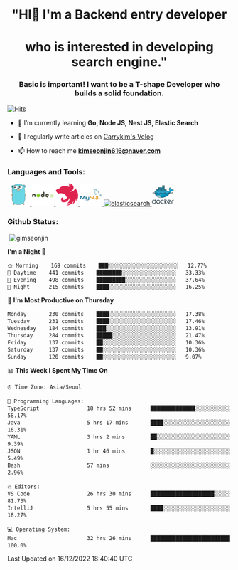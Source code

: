 <h1 align="center">"HI👋 I'm a Backend entry developer </h1>
<h1 align="center"> who is interested in developing search engine."</h1>
<h3 align="center">Basic is important! I want to be a T-shape Developer who builds a solid foundation.</h3>

[![Hits](https://hits.seeyoufarm.com/api/count/incr/badge.svg?url=https%3A%2F%2Fgithub.com%2Fgimseonjin&count_bg=%2318BFE5&title_bg=%23555555&icon=ko-fi.svg&icon_color=%23E7E7E7&title=hits&edge_flat=false)](https://hits.seeyoufarm.com)

- 🌱 I’m currently learning **Go, Node JS, Nest JS, Elastic Search**

- 📝 I regularly write articles on [Carrykim's Velog](https://velog.io/@carrykim)

- 📫 How to reach me **kimseonjin616@naver.com**


<h3 align="left">Languages and Tools:</h3>
<p align="left"> 
<a href="https://golang.org" target="_blank" rel="noreferrer"> <img src="https://raw.githubusercontent.com/devicons/devicon/master/icons/go/go-original.svg" alt="go" width="10%" height="10%"/> </a>
<a href="https://nodejs.org" target="_blank" rel="noreferrer"> <img src="https://raw.githubusercontent.com/devicons/devicon/master/icons/nodejs/nodejs-original-wordmark.svg" alt="nodejs" width="10%" height="10%"/> </a> <a></a>
<a href="https://nestjs.com/" target="_blank" rel="noreferrer"> <img src="https://raw.githubusercontent.com/devicons/devicon/master/icons/nestjs/nestjs-plain.svg" alt="nestjs" width="10%" height="10%"/> </a> 
<a href="https://www.mysql.com/" target="_blank" rel="noreferrer"> <img src="https://raw.githubusercontent.com/devicons/devicon/master/icons/mysql/mysql-original-wordmark.svg" alt="mysql" width="10%" height="10%"/>  </a>
 <a href="https://www.elastic.co" target="_blank" rel="noreferrer"> <img src="https://www.vectorlogo.zone/logos/elastic/elastic-icon.svg" alt="elasticsearch" width="10%" height="10%"/> </a> 
 <a href="https://www.docker.com/" target="_blank" rel="noreferrer"> <img src="https://raw.githubusercontent.com/devicons/devicon/master/icons/docker/docker-original-wordmark.svg" alt="docker" width="10%" height="10%"/> </a>
</p>


<h3 align="left">Github Status:</h3>
<p align="left">
 <p>&nbsp;<img align="center" src="https://github-readme-stats.vercel.app/api?username=gimseonjin&show_icons=true&locale=en" alt="gimseonjin" /></p>
</p>


<!--START_SECTION:waka-->
**I'm a Night 🦉** 

```text
🌞 Morning    169 commits    ███░░░░░░░░░░░░░░░░░░░░░░   12.77% 
🌆 Daytime    441 commits    ████████░░░░░░░░░░░░░░░░░   33.33% 
🌃 Evening    498 commits    █████████░░░░░░░░░░░░░░░░   37.64% 
🌙 Night      215 commits    ████░░░░░░░░░░░░░░░░░░░░░   16.25%

```
📅 **I'm Most Productive on Thursday** 

```text
Monday       230 commits    ████░░░░░░░░░░░░░░░░░░░░░   17.38% 
Tuesday      231 commits    ████░░░░░░░░░░░░░░░░░░░░░   17.46% 
Wednesday    184 commits    ███░░░░░░░░░░░░░░░░░░░░░░   13.91% 
Thursday     284 commits    █████░░░░░░░░░░░░░░░░░░░░   21.47% 
Friday       137 commits    ██░░░░░░░░░░░░░░░░░░░░░░░   10.36% 
Saturday     137 commits    ██░░░░░░░░░░░░░░░░░░░░░░░   10.36% 
Sunday       120 commits    ██░░░░░░░░░░░░░░░░░░░░░░░   9.07%

```


📊 **This Week I Spent My Time On** 

```text
⌚︎ Time Zone: Asia/Seoul

💬 Programming Languages: 
TypeScript               18 hrs 52 mins      ██████████████░░░░░░░░░░░   58.17% 
Java                     5 hrs 17 mins       ████░░░░░░░░░░░░░░░░░░░░░   16.31% 
YAML                     3 hrs 2 mins        ██░░░░░░░░░░░░░░░░░░░░░░░   9.39% 
JSON                     1 hr 46 mins        █░░░░░░░░░░░░░░░░░░░░░░░░   5.49% 
Bash                     57 mins             ░░░░░░░░░░░░░░░░░░░░░░░░░   2.96%

🔥 Editors: 
VS Code                  26 hrs 30 mins      ████████████████████░░░░░   81.73% 
IntelliJ                 5 hrs 55 mins       ████░░░░░░░░░░░░░░░░░░░░░   18.27%

💻 Operating System: 
Mac                      32 hrs 26 mins      █████████████████████████   100.0%

```


 Last Updated on 16/12/2022 18:40:40 UTC
<!--END_SECTION:waka-->
